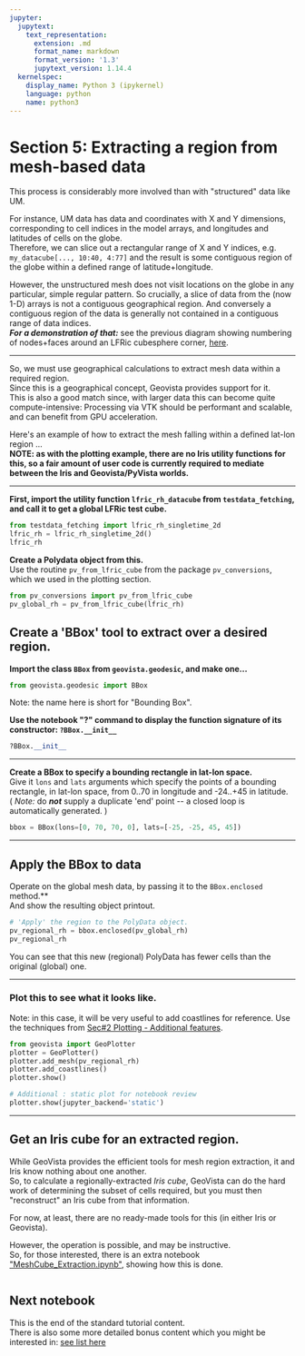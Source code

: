 ```yaml
---
jupyter:
  jupytext:
    text_representation:
      extension: .md
      format_name: markdown
      format_version: '1.3'
      jupytext_version: 1.14.4
  kernelspec:
    display_name: Python 3 (ipykernel)
    language: python
    name: python3
---
```


# Section 5: Extracting a region from mesh-based data

This process is considerably more involved than with "structured" data like UM.

For instance, UM data has data and coordinates with X and Y dimensions, corresponding to cell indices in the model arrays, and longitudes and latitudes of cells on the globe.  
Therefore, we can slice out a rectangular range of X and Y indices, e.g. `my_datacube[..., 10:40, 4:77]` and the result is some contiguous region of the globe within a defined range of latitude+longitude.

However, the unstructured mesh does not visit locations on the globe in any particular, simple regular pattern.  So crucially, a slice of data from the (now 1-D) arrays is not a contiguous geographical region.  And conversely a contiguous region of the data is generally not contained in a contiguous range of data indices.  
***For a demonstration of that:*** see the previous diagram showing numbering of nodes+faces around an LFRic cubesphere corner, [here](./LFRic_mesh.svg).

---

So, we must use geographical calculations to extract mesh data within a required region.  
Since this is a geographical concept, Geovista provides support for it.  
This is also a good match since, with larger data this can become quite compute-intensive:
Processing via VTK should be performant and scalable, and can benefit from GPU acceleration.

Here's an example of how to extract the mesh falling within a defined lat-lon region ...  
**NOTE: as with the plotting example, there are no Iris utility functions for this, so a fair amount of user code is currently required to mediate between the Iris and Geovista/PyVista worlds.**


---

**First, import the utility function `lfric_rh_datacube` from `testdata_fetching`, and call it to get a global LFRic test cube.**

```python
from testdata_fetching import lfric_rh_singletime_2d
lfric_rh = lfric_rh_singletime_2d()
lfric_rh
```

**Create a Polydata object from this.**  
Use the routine `pv_from_lfric_cube` from the package `pv_conversions`, which we used in the plotting section.

```python
from pv_conversions import pv_from_lfric_cube
pv_global_rh = pv_from_lfric_cube(lfric_rh)
```


## Create a 'BBox' tool to extract over a desired region.


**Import the class `BBox` from `geovista.geodesic`, and make one...**  

```python
from geovista.geodesic import BBox
```

Note: the name here is short for "Bounding Box".

**Use the notebook "?" command to display the function signature of its constructor: `?BBox.__init__`**

```python
?BBox.__init__
```

---

**Create a BBox to specify a bounding rectangle in lat-lon space.**  
Give it `lons` and `lats` arguments which specify the points of a bounding rectangle,
in lat-lon space, from 0..70 in longitude and -24..+45 in latitude.  
( *Note:* do ***not*** supply a duplicate 'end' point -- a closed loop is automatically generated. )

```python
bbox = BBox(lons=[0, 70, 70, 0], lats=[-25, -25, 45, 45])
```

---

## Apply the BBox to data
Operate on the global mesh data, by passing it to the `BBox.enclosed` method.**  
And show the resulting object printout.

```python
# 'Apply' the region to the PolyData object.
pv_regional_rh = bbox.enclosed(pv_global_rh)
pv_regional_rh
```

You can see that this new (regional) PolyData has fewer cells than the original (global) one.

---

### Plot this to see what it looks like.
Note: in this case, it will be very useful to add coastlines for reference.
Use the techniques from [Sec#2 Plotting - Additional features](./Sec_03_Plotting.ipynb#Additional-features).

```python
from geovista import GeoPlotter
plotter = GeoPlotter()
plotter.add_mesh(pv_regional_rh)
plotter.add_coastlines()
plotter.show()
```

```python
# Additional : static plot for notebook review
plotter.show(jupyter_backend='static')
```

---
## Get an Iris cube for an extracted region.

While GeoVista provides the efficient tools for mesh region extraction, it and Iris know nothing about one another.  
So, to calculate a regionally-extracted _Iris cube_, GeoVista can do the hard work of determining the subset of cells required, but you must then "reconstruct" an Iris cube from that information.

For now, at least, there are no ready-made tools for this (in either Iris or Geovista).  

However, the operation is possible, and may be instructive.  
So, for those interested, there is an extra notebook ["MeshCube_Extraction.ipynb"](./MeshCube_Extraction.ipynb), showing how this is done.


```python

```

## Next notebook

This is the end of the standard tutorial content.  
There is also some more detailed bonus content which you might be interested in: [see list here](./Mesh_Tutorial_Intro.ipynb#bonus_and_additional_material)

```python

```
